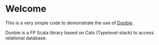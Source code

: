 # Welcome

This is a very simple code to demonstrate the use of [Doobie](https://tpolecat.github.io/doobie).

Doobie is a FP Scala library based on Cats (Typelevel stack) to access relational database.